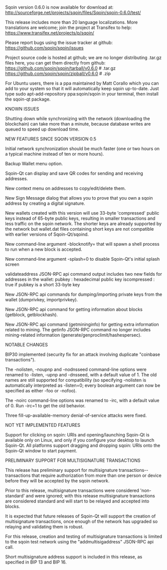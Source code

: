 Sqoin version 0.6.0 is now available for download at:
http://sourceforge.net/projects/sqoin/files/Sqoin/sqoin-0.6.0/test/

This release includes more than 20 language localizations.
More translations are welcome; join the
project at Transifex to help:
https://www.transifex.net/projects/p/sqoin/

Please report bugs using the issue tracker at github:
https://github.com/sqoin/sqoin/issues

Project source code is hosted at github; we are no longer
distributing .tar.gz files here, you can get them
directly from github:
https://github.com/sqoin/sqoin/tarball/v0.6.0  # .tar.gz
https://github.com/sqoin/sqoin/zipball/v0.6.0  # .zip

For Ubuntu users, there is a ppa maintained by Matt Corallo which
you can add to your system so that it will automatically keep
sqoin up-to-date.  Just type
sudo apt-add-repository ppa:sqoin/sqoin
in your terminal, then install the sqoin-qt package.


KNOWN ISSUES

Shutting down while synchronizing with the network
(downloading the blockchain) can take more than a minute,
because database writes are queued to speed up download
time.


NEW FEATURES SINCE SQOIN VERSION 0.5

Initial network synchronization should be much faster
(one or two hours on a typical machine instead of ten or more
hours).

Backup Wallet menu option.

Sqoin-Qt can display and save QR codes for sending
and receiving addresses.

New context menu on addresses to copy/edit/delete them.

New Sign Message dialog that allows you to prove that you
own a sqoin address by creating a digital
signature.

New wallets created with this version will
use 33-byte 'compressed' public keys instead of
65-byte public keys, resulting in smaller
transactions and less traffic on the sqoin
network. The shorter keys are already supported
by the network but wallet.dat files containing
short keys are not compatible with earlier
versions of Sqoin-Qt/sqoind.

New command-line argument -blocknotify=<command>
that will spawn a shell process to run <command> 
when a new block is accepted.

New command-line argument -splash=0 to disable
Sqoin-Qt's initial splash screen

validateaddress JSON-RPC api command output includes
two new fields for addresses in the wallet:
pubkey : hexadecimal public key
iscompressed : true if pubkey is a short 33-byte key

New JSON-RPC api commands for dumping/importing
private keys from the wallet (dumprivkey, importprivkey).

New JSON-RPC api command for getting information about
blocks (getblock, getblockhash).

New JSON-RPC api command (getmininginfo) for getting
extra information related to mining. The getinfo
JSON-RPC command no longer includes mining-related
information (generate/genproclimit/hashespersec).



NOTABLE CHANGES

BIP30 implemented (security fix for an attack involving
duplicate "coinbase transactions").

The -nolisten, -noupnp and -nodnsseed command-line
options were renamed to -listen, -upnp and -dnsseed,
with a default value of 1. The old names are still
supported for compatibility (so specifying -nolisten
is automatically interpreted as -listen=0; every
boolean argument can now be specified as either
-foo or -nofoo).

The -noirc command-line options was renamed to
-irc, with a default value of 0. Run -irc=1 to
get the old behavior.

Three fill-up-available-memory denial-of-service
attacks were fixed.


NOT YET IMPLEMENTED FEATURES

Support for clicking on sqoin: URIs and
opening/launching Sqoin-Qt is available only on Linux,
and only if you configure your desktop to launch
Sqoin-Qt. All platforms support dragging and dropping
sqoin: URIs onto the Sqoin-Qt window to start
payment.


PRELIMINARY SUPPORT FOR MULTISIGNATURE TRANSACTIONS

This release has preliminary support for multisignature
transactions-- transactions that require authorization
from more than one person or device before they
will be accepted by the sqoin network.

Prior to this release, multisignature transactions
were considered 'non-standard' and were ignored;
with this release multisignature transactions are
considered standard and will start to be relayed
and accepted into blocks.

It is expected that future releases of Sqoin-Qt
will support the creation of multisignature transactions,
once enough of the network has upgraded so relaying
and validating them is robust.

For this release, creation and testing of multisignature
transactions is limited to the sqoin test network using
the "addmultisigaddress" JSON-RPC api call.

Short multisignature address support is included in this
release, as specified in BIP 13 and BIP 16.
